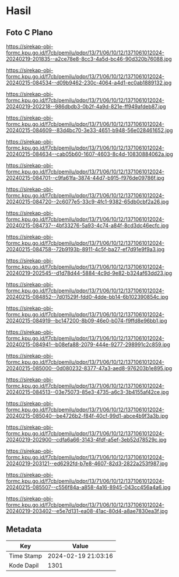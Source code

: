 # Hasil

## Foto C Plano

https://sirekap-obj-formc.kpu.go.id/f7cb/pemilu/pdpr/13/71/06/10/12/1371061012024-20240219-201835--a2ce78e8-8cc3-4a5d-bc46-90d320b76088.jpg

https://sirekap-obj-formc.kpu.go.id/f7cb/pemilu/pdpr/13/71/06/10/12/1371061012024-20240215-084534--d09b9462-230c-4064-a4d1-ec0ab1889132.jpg

https://sirekap-obj-formc.kpu.go.id/f7cb/pemilu/pdpr/13/71/06/10/12/1371061012024-20240219-202218--986dbdb3-0b2f-4a9d-821e-ff949afdeb87.jpg

https://sirekap-obj-formc.kpu.go.id/f7cb/pemilu/pdpr/13/71/06/10/12/1371061012024-20240215-084609--83d4bc70-3e33-4651-b948-56e028461652.jpg

https://sirekap-obj-formc.kpu.go.id/f7cb/pemilu/pdpr/13/71/06/10/12/1371061012024-20240215-084634--cab05b60-1607-4603-8c4d-10830884062a.jpg

https://sirekap-obj-formc.kpu.go.id/f7cb/pemilu/pdpr/13/71/06/10/12/1371061012024-20240215-084701--c9fa61fa-3874-44d7-b915-f976de09786f.jpg

https://sirekap-obj-formc.kpu.go.id/f7cb/pemilu/pdpr/13/71/06/10/12/1371061012024-20240215-084720--2c6077e5-33c9-4fc1-9382-65db0cbf2a26.jpg

https://sirekap-obj-formc.kpu.go.id/f7cb/pemilu/pdpr/13/71/06/10/12/1371061012024-20240215-084737--4bf33276-5a93-4c74-a84f-8cd3dc46ecfc.jpg

https://sirekap-obj-formc.kpu.go.id/f7cb/pemilu/pdpr/13/71/06/10/12/1371061012024-20240215-084758--72b9193b-8911-4c5f-ba27-ef7d91e9f9a3.jpg

https://sirekap-obj-formc.kpu.go.id/f7cb/pemilu/pdpr/13/71/06/10/12/1371061012024-20240219-202545--d1d78d44-5884-4c9d-9e82-b324af63dd23.jpg

https://sirekap-obj-formc.kpu.go.id/f7cb/pemilu/pdpr/13/71/06/10/12/1371061012024-20240215-084852--7d01529f-fdd0-4dde-bb14-6b102390854c.jpg

https://sirekap-obj-formc.kpu.go.id/f7cb/pemilu/pdpr/13/71/06/10/12/1371061012024-20240215-084919--bc147200-8b09-46e0-b074-f9ffd8e96bb1.jpg

https://sirekap-obj-formc.kpu.go.id/f7cb/pemilu/pdpr/13/71/06/10/12/1371061012024-20240215-084941--b08efa88-2079-444e-9277-298991c2c859.jpg

https://sirekap-obj-formc.kpu.go.id/f7cb/pemilu/pdpr/13/71/06/10/12/1371061012024-20240215-085000--0d080232-8377-47a3-aed8-976203b1e895.jpg

https://sirekap-obj-formc.kpu.go.id/f7cb/pemilu/pdpr/13/71/06/10/12/1371061012024-20240215-084513--03e75073-85e3-4735-a6c3-3b4155af42ce.jpg

https://sirekap-obj-formc.kpu.go.id/f7cb/pemilu/pdpr/13/71/06/10/12/1371061012024-20240215-085040--be4726b2-f84f-40cf-99d1-abce4b9f3a3b.jpg

https://sirekap-obj-formc.kpu.go.id/f7cb/pemilu/pdpr/13/71/06/10/12/1371061012024-20240219-202900--cdfa6a66-3143-4fdf-a5ef-3eb52d78529c.jpg

https://sirekap-obj-formc.kpu.go.id/f7cb/pemilu/pdpr/13/71/06/10/12/1371061012024-20240219-203121--ed6292fd-b7e8-4607-82d3-2822a253f987.jpg

https://sirekap-obj-formc.kpu.go.id/f7cb/pemilu/pdpr/13/71/06/10/12/1371061012024-20240215-085507--c556f84a-a858-4a16-8945-043cc456a4a6.jpg

https://sirekap-obj-formc.kpu.go.id/f7cb/pemilu/pdpr/13/71/06/10/12/1371061012024-20240219-203402--e5e7d131-ea08-41ac-80d4-a8ae7830ea3f.jpg


## Metadata

| Key        | Value               |
| ---------- | ------------------- |
| Time Stamp | 2024-02-19 21:03:16 |
| Kode Dapil | 1301                |



